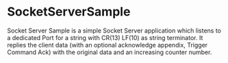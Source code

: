 # SocketServerSample
Socket Server Sample is a simple Socket Server application which listens to a dedicated Port for a string with CR(13) LF(10) as string terminator. It replies the client data (with an optional acknowledge appendix, Trigger Command Ack) with the original data and an increasing counter number. 
